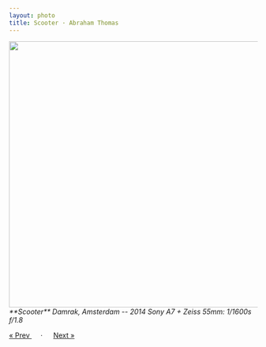 ```yaml
---
layout: photo
title: Scooter · Abraham Thomas
---
```


<img src="/assets/photos/Scooter.jpg" width="540px" class="photo">

<i>
**Scooter**  
Damrak, Amsterdam -- 2014  
Sony A7 + Zeiss 55mm: 1/1600s f/1.8  
</i>

<a href="/travel/canal"> &laquo; Prev </a> &emsp; · &emsp; <a href="/travel/boats"> Next &raquo; </a>
